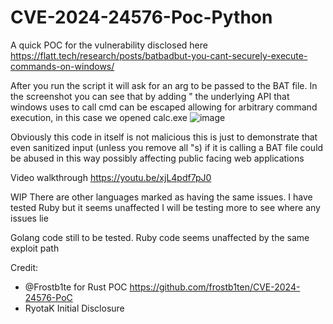 # CVE-2024-24576-Poc-Python
A quick POC for the vulnerability disclosed here https://flatt.tech/research/posts/batbadbut-you-cant-securely-execute-commands-on-windows/

After you run the script it will ask for an arg to be passed to the BAT file. 
In the screenshot you can see that by adding " the underlying API that windows uses to call cmd can be escaped allowing for arbitrary command execution, in this case we opened calc.exe
![image](https://github.com/brains93/CVE-2024-24567-PoC-Python/assets/60553334/9401ec38-5f9a-4032-a588-4fb11d6e84b2)


Obviously this code in itself is not malicious this is just to demonstrate that even sanitized input (unless you remove all "s) if it is calling a BAT file could be abused in this way possibly affecting public facing web applications 

Video walkthrough https://youtu.be/xjL4pdf7pJ0

WIP
There are other languages marked as having the same issues. I have tested Ruby but it seems unaffected I will be testing more to see where any issues lie

Golang code still to be tested. 
Ruby code seems unaffected by the same exploit path

Credit: 
* @Frostb1te for Rust POC https://github.com/frostb1ten/CVE-2024-24576-PoC
* RyotaK Initial Disclosure 
